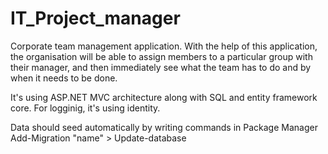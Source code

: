 # IT_Project_manager
Corporate team management application. With the help of this application, the organisation will be able to assign members to a particular group with their manager, and then immediately see what the team has to do and by when it needs to be done.

It's using ASP.NET MVC architecture along with SQL and entity framework core. For logginig, it's using identity. 

Data should seed automatically by writing commands in Package Manager Add-Migration "name" > Update-database

